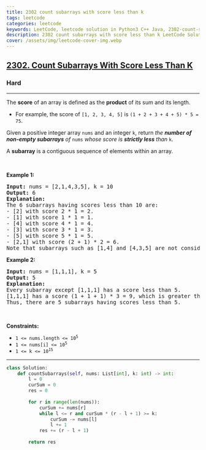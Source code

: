 ```yaml
---
title: 2302 count subarrays with score less than k
tags: leetcode
categories: leetcode
keywords: LeetCode, leetcode solution in Python3 C++ Java, 2302-count-subarrays-with-score-less-than-k solution
description: 2302 count subarrays with score less than k LeetCode Solution Explained
cover: /assets/img/leetcode-cover-img.webp
---
```





<h2><a href="https://leetcode.com/problems/count-subarrays-with-score-less-than-k/">2302. Count Subarrays With Score Less Than K</a></h2><h3>Hard</h3><hr><div><p>The <strong>score</strong> of an array is defined as the <strong>product</strong> of its sum and its length.</p>

<ul>
	<li>For example, the score of <code>[1, 2, 3, 4, 5]</code> is <code>(1 + 2 + 3 + 4 + 5) * 5 = 75</code>.</li>
</ul>

<p>Given a positive integer array <code>nums</code> and an integer <code>k</code>, return <em>the <strong>number of non-empty subarrays</strong> of</em> <code>nums</code> <em>whose score is <strong>strictly less</strong> than</em> <code>k</code>.</p>

<p>A <strong>subarray</strong> is a contiguous sequence of elements within an array.</p>

<p>&nbsp;</p>
<p><strong>Example 1:</strong></p>

<pre><strong>Input:</strong> nums = [2,1,4,3,5], k = 10
<strong>Output:</strong> 6
<strong>Explanation:</strong>
The 6 subarrays having scores less than 10 are:
- [2] with score 2 * 1 = 2.
- [1] with score 1 * 1 = 1.
- [4] with score 4 * 1 = 4.
- [3] with score 3 * 1 = 3. 
- [5] with score 5 * 1 = 5.
- [2,1] with score (2 + 1) * 2 = 6.
Note that subarrays such as [1,4] and [4,3,5] are not considered because their scores are 10 and 36 respectively, while we need scores strictly less than 10.</pre>

<p><strong>Example 2:</strong></p>

<pre><strong>Input:</strong> nums = [1,1,1], k = 5
<strong>Output:</strong> 5
<strong>Explanation:</strong>
Every subarray except [1,1,1] has a score less than 5.
[1,1,1] has a score (1 + 1 + 1) * 3 = 9, which is greater than 5.
Thus, there are 5 subarrays having scores less than 5.
</pre>

<p>&nbsp;</p>
<p><strong>Constraints:</strong></p>

<ul>
	<li><code>1 &lt;= nums.length &lt;= 10<sup>5</sup></code></li>
	<li><code>1 &lt;= nums[i] &lt;= 10<sup>5</sup></code></li>
	<li><code>1 &lt;= k &lt;= 10<sup>15</sup></code></li>
</ul>
</div>

---




```python
class Solution:
    def countSubarrays(self, nums: List[int], k: int) -> int:
        l = 0
        curSum = 0
        res = 0
        
        for r in range(len(nums)):
            curSum += nums[r]
            while l <= r and curSum * (r - l + 1) >= k:
                curSum -= nums[l]
                l += 1
            res += (r - l + 1)
        
        return res
```

